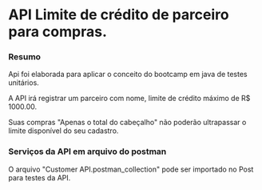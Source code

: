 # API Limite de crédito de parceiro para compras.

### Resumo
Api foi elaborada para aplicar o conceito do bootcamp em java de testes unitários.
    
A API irá registrar um parceiro com nome, limite de crédito máximo de R$ 1000.00. 

Suas compras "Apenas o total do cabeçalho" não poderão ultrapassar o limite disponível do seu cadastro.



### Serviços da API em arquivo do postman
O arquivo "Customer API.postman_collection" pode ser importado no Post para testes da API. 




